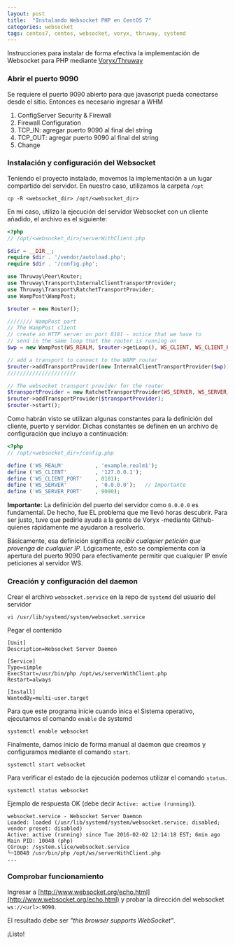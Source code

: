 ```yaml
---
layout: post
title:  "Instalando Websocket PHP en CentOS 7"
categories: websocket
tags: centos7, centos, websocket, voryx, thruway, systemd
---
```


Instrucciones para instalar de forma efectiva la implementación de Websocket para PHP mediante [Voryx/Thruway](https://github.com/voryx/Thruway)

### Abrir el puerto 9090
Se requiere el puerto 9090 abierto para que javascript pueda conectarse desde el sitio. Entonces es necesario ingresar a WHM
1. ConfigServer Security & Firewall
1. Firewall Configuration
1. TCP_IN: agregar puerto 9090 al final del string
1. TCP_OUT: agregar puerto 9090 al final del string
1. Change

### Instalación y configuración del Websocket
Teniendo el proyecto instalado, movemos la implementación a un lugar compartido del servidor. En nuestro caso, utilizamos la carpeta `/opt`

```shell
cp -R <websocket_dir> /opt/<websocket_dir>
```

En mi caso, utilizo la ejecución del servidor Websocket con un cliente añadido, el archivo es el siguiente:

```php
<?php
// /opt/<websocket_dir>/serverWithClient.php

$dir = __DIR__;
require $dir . '/vendor/autoload.php';
require $dir . '/config.php';

use Thruway\Peer\Router;
use Thruway\Transport\InternalClientTransportProvider;
use Thruway\Transport\RatchetTransportProvider;
use WampPost\WampPost;

$router = new Router();

//////// WampPost part
// The WampPost client
// create an HTTP server on port 8181 - notice that we have to
// send in the same loop that the router is running on
$wp = new WampPost(WS_REALM, $router->getLoop(), WS_CLIENT, WS_CLIENT_PORT);

// add a transport to connect to the WAMP router
$router->addTransportProvider(new InternalClientTransportProvider($wp));
//////////////////////

// The websocket transport provider for the router
$transportProvider = new RatchetTransportProvider(WS_SERVER, WS_SERVER_PORT);
$router->addTransportProvider($transportProvider);
$router->start();
```

Como habrán visto se utilizan algunas constantes para la definición del cliente, puerto y servidor. Dichas constantes se definen en un archivo de configuración que incluyo a continuación:

```php
<?php
// /opt/<websocket_dir>/config.php

define ('WS_REALM'          , 'example.realm1');
define ('WS_CLIENT'         , '127.0.0.1');
define ('WS_CLIENT_PORT'    , 8181);
define ('WS_SERVER'         , '0.0.0.0');   // Importante
define ('WS_SERVER_PORT'    , 9090);
```

**Importante:** La definición del puerto del servidor como `0.0.0.0` es fundamental. De hecho, fue EL problema que me llevó horas descubrir. Para ser justo, tuve que pedirle ayuda a la gente de Voryx -mediante Github- quienes rápidamente me ayudaron a resolverlo.

Básicamente, esa definición significa *recibir cualquier petición que provenga de cualquier IP*. Lógicamente, esto se complementa con la apertura del puerto 9090 para efectivamente permitir que cualquier IP envíe peticiones al servidor WS.

### Creación y configuración del daemon
Crear el archivo `websocket.service` en la repo de `systemd` del usuario del servidor

```shell
vi /usr/lib/systemd/system/websocket.service
```

Pegar el contenido

```shell
[Unit]
Description=Websocket Server Daemon

[Service]
Type=simple
ExecStart=/usr/bin/php /opt/ws/serverWithClient.php
Restart=always

[Install]
WantedBy=multi-user.target
```

Para que este programa inicie cuando inica el Sistema operativo, ejecutamos el comando `enable` de systemd

```shell
systemctl enable websocket
```

Finalmente, damos inicio de forma manual al daemon que creamos y configuramos mediante el comando `start`.

```shell
systemctl start websocket
```

Para verificar el estado de la ejecución podemos utilizar el comando `status`.

```shell
systemctl status websocket
```

Ejemplo de respuesta OK (debe decir `Active: active (running)`).

```shell
websocket.service - Websocket Server Daemon
Loaded: loaded (/usr/lib/systemd/system/websocket.service; disabled; vendor preset: disabled)
Active: active (running) since Tue 2016-02-02 12:14:18 EST; 6min ago
Main PID: 10048 (php)
CGroup: /system.slice/websocket.service
└─10048 /usr/bin/php /opt/ws/serverWithClient.php
...
```

### Comprobar funcionamiento
Ingresar a [http://www.websocket.org/echo.html](http://www.websocket.org/echo.html) y probar la dirección del websocket `ws://<url>:9090`.

El resultado debe ser *"this browser supports WebSocket"*.

¡Listo!
